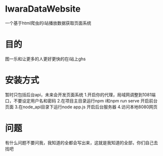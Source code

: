 # IwaraDataWebsite

一个基于html爬虫的i站播放数据获取页面系统

# 目的

图一乐和让更多的人更好更快的在i站上ghs

# 安装方式

暂时只包括后台api，未来会开发页面系统
1.开启你的代理，局域网调整到1081端口，不要设定用户名和密码
2.在项目主目录运行npm i和npm run serve 开启前台页面
3.在node_api目录下运行node app.js 开启后台服务器
4.访问本地8080网页

# 问题

有什么问题不要问我，我知道的全都会写出来，这就是我知道的全部，你们自己去找吧
